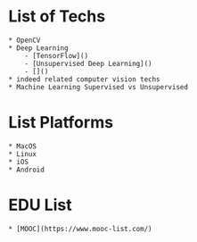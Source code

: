 # List of Techs
	* OpenCV
	* Deep Learning
		- [TensorFlow]()
		- [Unsupervised Deep Learning]()
		- []()
	* indeed related computer vision techs
	* Machine Learning Supervised vs Unsupervised


# List Platforms
	* MacOS
	* Linux
	* iOS
	* Android


# EDU List
	* [MOOC](https://www.mooc-list.com/)
